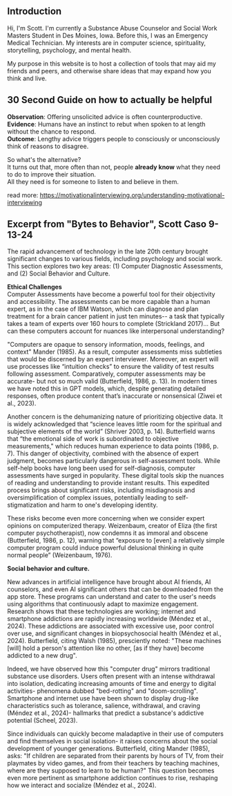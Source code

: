 ## Introduction

Hi, I'm Scott. I'm currently a Substance Abuse Counselor and Social Work Masters Student in Des Moines, Iowa. Before this, I was an Emergency Medical Technician. My interests are in computer science, spirituality, storytelling, psychology, and mental health. 

My purpose in this website is to host a collection of tools that may aid my friends and peers, and otherwise share ideas that may expand how you think and live. 


## 30 Second  Guide on how to actually be helpful
**Observation**: Offering unsolicited advice is often counterproductive.  
**Evidence**: Humans have an instinct to rebut when spoken to at length without the chance to respond.  
**Outcome**: Lengthy advice triggers people to consciously or unconsciously think of reasons to disagree.  

So what's the alternative?   
It turns out that, more often than not, people **already know** what they need to do to improve their situation.  
All they need is for someone to listen to and believe in them.

read more: https://motivationalinterviewing.org/understanding-motivational-interviewing

## Excerpt from "Bytes to Behavior", Scott Caso 9-13-24

The rapid advancement of technology in the late 20th century brought significant changes to various fields, including psychology and social work. This section explores two key areas: (1) Computer Diagnostic Assessments, and (2) Social Behavior and Culture.

**Ethical Challenges**  
Computer Assessments have become a powerful tool for their objectivity and accessibility. The assessments can be more capable than a human expert, as in the case of IBM Watson, which can diagnose and plan treatment for a brain cancer patient in just ten minutes-- a task that typically takes a team of experts over 160 hours to complete (Strickland 2017)... But can these computers account for nuances like interpersonal understanding?

"Computers are opaque to sensory information, moods, feelings, and context" Mander (1985). As a result, computer assessments miss subtleties that would be discerned by an expert interviewer. Moreover, an expert will use processes like “intuition checks” to ensure the validity of test results following assessment. Comparatively, computer assessments may be accurate- but not so much valid (Butterfield, 1986, p. 13). In modern times we have noted this in GPT models, which, despite generating detailed responses, often produce content that’s inaccurate or nonsensical (Ziwei et al., 2023).

Another concern is the dehumanizing nature of prioritizing objective data. It is widely acknowledged that “science leaves little room for the spiritual and subjective elements of the world” (Shriver 2003, p. 14). Butterfield warns that “the emotional side of work is subordinated to objective measurements," which reduces human experience to data points (1986, p. 7). This danger of objectivity, combined with the absence of expert judgment, becomes particularly dangerous in self-assessment tools. While self-help books have long been used for self-diagnosis, computer assessments have surged in popularity. These digital tools skip the nuances of reading and understanding to provide instant results. This expedited process brings about significant risks, including misdiagnosis and oversimplification of complex issues, potentially leading to self-stigmatization and harm to one's developing identity.

These risks become even more concerning when we consider expert opinions on computerized therapy. Weizenbaum, creator of Eliza (the first computer psychotherapist), now condemns it as immoral and obscene (Butterfield, 1986, p. 12), warning that “exposure to [even] a relatively simple computer program could induce powerful delusional thinking in quite normal people” (Weizenbaum, 1976). 

**Social behavior and culture.**  

New advances in artificial intelligence have brought about AI friends, AI counselors, and even AI significant others that can be downloaded from the app store. These programs can understand and cater to the user's needs using algorithms that continuously adapt to maximize engagement. Research shows that these technologies are working; internet and smartphone addictions are rapidly increasing worldwide (Méndez et al., 2024). These addictions are associated with excessive use, poor control over use, and significant changes in biopsychosocial health (Méndez et al., 2024). Butterfield, citing Walsh (1985), presciently noted: "These machines [will] hold a person's attention like no other, [as if they have] become addicted to a new drug". 

Indeed, we have observed how this "computer drug" mirrors traditional substance use disorders. Users often present with an intense withdrawal into isolation, dedicating increasing amounts of time and energy to digital activities- phenomena dubbed "bed-rotting" and "doom-scrolling". Smartphone and internet use have been shown to display drug-like characteristics such as tolerance, salience, withdrawal, and craving (Méndez et al., 2024)- hallmarks that predict a substance's addictive potential (Scheel, 2023).

Since individuals can quickly become maladaptive in their use of computers and find themselves in social isolation- it raises concerns about the social development of younger generations. Butterfield, citing Mander (1985), asks: "If children are separated from their parents by hours of TV, from their playmates by video games, and from their teachers by teaching machines, where are they supposed to learn to be human?" This question becomes even more pertinent as smartphone addiction continues to rise, reshaping how we interact and socialize (Méndez et al., 2024).
